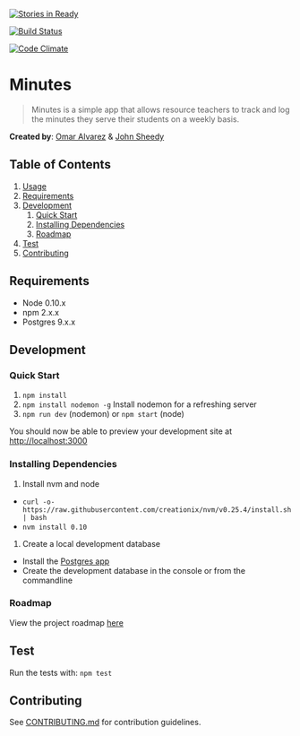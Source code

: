 [![Stories in Ready](https://badge.waffle.io/troops2devs/minutes.png?label=ready&title=Ready)](https://waffle.io/troops2devs/minutes)

[![Build Status](https://semaphoreci.com/api/v1/projects/f20441fe-f680-4297-b794-04fcd8b8be36/466891/badge.svg)](https://semaphoreci.com/omarca/minutes)

[![Code Climate](https://codeclimate.com/repos/558fa8126956801cfd00034f/badges/e9394efe62a5880319e6/gpa.svg)](https://codeclimate.com/repos/558fa8126956801cfd00034f/feed)

# Minutes

> Minutes is a simple app that allows resource teachers to track and log the minutes they serve their students on a weekly basis.

__Created by__: [Omar Alvarez](http://omar-a.com) & [John Sheedy](http://jtsheedy.branded.me)

## Table of Contents

1. [Usage](#Usage)
1. [Requirements](#requirements)
1. [Development](#development)
    1. [Quick Start](#quick-start)
    1. [Installing Dependencies](#installing-dependencies)
    1. [Roadmap](#roadmap)
1. [Test](#test)
1. [Contributing](#contributing)

## Requirements

- Node 0.10.x
- npm 2.x.x
- Postgres 9.x.x

## Development

### Quick Start
1. `npm install`
1. `npm install nodemon -g` Install nodemon for a refreshing server
1. `npm run dev` (nodemon) or `npm start` (node)

You should now be able to preview your development site at [http://localhost:3000](http://localhost:3000)

### Installing Dependencies
1. Install nvm and node  
  - `curl -o- https://raw.githubusercontent.com/creationix/nvm/v0.25.4/install.sh | bash`
  - `nvm install 0.10`
1. Create a local development database
  - Install the [Postgres app](http://postgresapp.com/)
  - Create the development database in the console or from the commandline

### Roadmap
View the project roadmap [here](https://github.com/troops2devs/minutes/issues)

## Test
Run the tests with:
`npm test`

## Contributing

See [CONTRIBUTING.md](CONTRIBUTING.md) for contribution guidelines.
